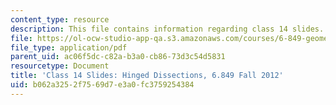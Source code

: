 ```yaml
---
content_type: resource
description: This file contains information regarding class 14 slides.
file: https://ol-ocw-studio-app-qa.s3.amazonaws.com/courses/6-849-geometric-folding-algorithms-linkages-origami-polyhedra-fall-2012/b062a3252f7569d7e3a0fc3759254384_MIT6_849F12_slidesC14.pdf
file_type: application/pdf
parent_uid: ac06f5dc-c82a-b3a0-cb86-73d3c54d5831
resourcetype: Document
title: 'Class 14 Slides: Hinged Dissections, 6.849 Fall 2012'
uid: b062a325-2f75-69d7-e3a0-fc3759254384
---
```

